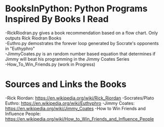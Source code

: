 # BooksInPython: Python Programs Inspired By Books I Read  
-RickRiodran.py gives a book recommendation based on a flow chart. Only outputs Rick Riodran Books  
-Euthro.py demostrates the forever loop generated by Socrate's opponents in "Euthyphro"  
-JimmyCoates.py is an random number based equation that determines if Jimmy will beat his programming in the Jimmy Coates Series  
-How_To_Win_Friends.py (work in Progress)  

# Sources and Links the Books  
-Rick Riordan: https://en.wikipedia.org/wiki/Rick_Riordan
-Socrates/Plato Euthro: https://en.wikipedia.org/wiki/Euthyphro
-Jimmy Coates: https://en.wikipedia.org/wiki/Jimmy_Coates
-How to Win Friends and Influence People: https://en.wikipedia.org/wiki/How_to_Win_Friends_and_Influence_People
